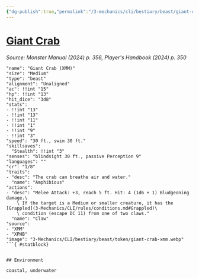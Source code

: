 ```yaml
---
{"dg-publish":true,"permalink":"/3-mechanics/cli/bestiary/beast/giant-crab-xmm/","tags":["ttrpg-cli/compendium/src/5e/xmm","ttrpg-cli/monster/cr/1-8","ttrpg-cli/monster/environment/coastal","ttrpg-cli/monster/environment/underwater","ttrpg-cli/monster/size/medium","ttrpg-cli/monster/type/beast"],"created":"2025-02-22T12:02:28.250-05:00","updated":"2025-02-26T17:46:10.696-05:00"}
---
```


# [Giant Crab](3-Mechanics/CLI/bestiary/beast/giant-crab-xmm.md)
*Source: Monster Manual (2024) p. 356, Player's Handbook (2024) p. 350*  

```statblock
"name": "Giant Crab (XMM)"
"size": "Medium"
"type": "beast"
"alignment": "Unaligned"
"ac": !!int "15"
"hp": !!int "13"
"hit_dice": "3d8"
"stats":
- !!int "13"
- !!int "13"
- !!int "11"
- !!int "1"
- !!int "9"
- !!int "3"
"speed": "30 ft., swim 30 ft."
"skillsaves":
  "Stealth": !!int "3"
"senses": "blindsight 30 ft., passive Perception 9"
"languages": ""
"cr": "1/8"
"traits":
- "desc": "The crab can breathe air and water."
  "name": "Amphibious"
"actions":
- "desc": "Melee Attack: +3, reach 5 ft. Hit: 4 (1d6 + 1) Bludgeoning damage.\
    \ If the target is a Medium or smaller creature, it has the [Grappled](3-Mechanics/CLI/rules/conditions.md#Grappled)\
    \ condition (escape DC 11) from one of two claws."
  "name": "Claw"
"source":
- "XMM"
- "XPHB"
"image": "3-Mechanics/CLI/bestiary/beast/token/giant-crab-xmm.webp"
```{ #statblock}


## Environment

coastal, underwater